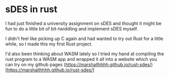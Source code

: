 # sDES in rust
I had just finished a university assignment on sDES and thought it might be fun to do a little bit of bit-twiddling and implement sDES myself. 

I didn't feel like picking up C again and had wanted to try out Rust for a little while, so I made this my first Rust project.

I'd also been thinking about WASM lately so I tried my hand at compiling the rust program to a WASM app and wrapped it all into a website which you can try on my github pages (https://marshallhhhh.github.io/rust-sdes/)[https://marshallhhhh.github.io/rust-sdes/]
